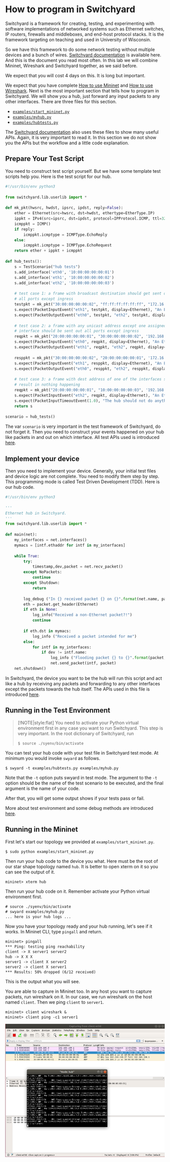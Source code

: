 # How to program in Switchyard

Switchyard is a framework for creating, testing, and experimenting with software implementations of networked systems such as Ethernet switches, IP routers, firewalls and middleboxes, and end-host protocol stacks. It is the framework targeting on teaching and used in University of Wisconsin.

So we have this framework to do some network testing without multiple devices and a bunch of wires. [Switchyard documentation](https://jsommers.github.io/switchyard/index.html) is available here. And this is the document you read most often. In this lab we will combine Mininet, Wireshark and Switchyard together, as we said before.

We expect that you will cost 4 days on this. It is long but important.

We expect that you have complete [How to use Mininet](./mininet.md) and [How to use Wireshark](./wireshark.md). Next is the most important section that tells how to program in Switchyard. We will show you a hub, just forward any input packets to any other interfaces. There are three files for this section.

- [`examples/start_mininet.py`](https://github.com/shellqiqi/switchyard/blob/master/examples/start_mininet.py)
- [`examples/myhub.py`](https://github.com/shellqiqi/switchyard/blob/master/examples/myhub.py)
- [`examples/hubtests.py`](https://github.com/shellqiqi/switchyard/blob/master/examples/hubtests.py)

The [Switchyard documentation](https://jsommers.github.io/switchyard/) also uses these files to show many useful APIs. Again, it is very important to read it. In this section we do not show you the APIs but the workflow and a little code explanation.

## Prepare Your Test Script

You need to construct test script yourself. But we have some template test scripts help you. Here is the test script for our hub.

```py
#!/usr/bin/env python3

from switchyard.lib.userlib import *

def mk_pkt(hwsrc, hwdst, ipsrc, ipdst, reply=False):
    ether = Ethernet(src=hwsrc, dst=hwdst, ethertype=EtherType.IP)
    ippkt = IPv4(src=ipsrc, dst=ipdst, protocol=IPProtocol.ICMP, ttl=32)
    icmppkt = ICMP()
    if reply:
        icmppkt.icmptype = ICMPType.EchoReply
    else:
        icmppkt.icmptype = ICMPType.EchoRequest
    return ether + ippkt + icmppkt

def hub_tests():
    s = TestScenario("hub tests")
    s.add_interface('eth0', '10:00:00:00:00:01')
    s.add_interface('eth1', '10:00:00:00:00:02')
    s.add_interface('eth2', '10:00:00:00:00:03')

    # test case 1: a frame with broadcast destination should get sent out
    # all ports except ingress
    testpkt = mk_pkt("30:00:00:00:00:02", "ff:ff:ff:ff:ff:ff", "172.16.42.2", "255.255.255.255")
    s.expect(PacketInputEvent("eth1", testpkt, display=Ethernet), "An Ethernet frame with a broadcast destination address should arrive on eth1")
    s.expect(PacketOutputEvent("eth0", testpkt, "eth2", testpkt, display=Ethernet), "The Ethernet frame with a broadcast destination address should be forwarded out ports eth0 and eth2")

    # test case 2: a frame with any unicast address except one assigned to hub
    # interface should be sent out all ports except ingress
    reqpkt = mk_pkt("20:00:00:00:00:01", "30:00:00:00:00:02", '192.168.1.100','172.16.42.2')
    s.expect(PacketInputEvent("eth0", reqpkt, display=Ethernet), "An Ethernet frame from 20:00:00:00:00:01 to 30:00:00:00:00:02 should arrive on eth0")
    s.expect(PacketOutputEvent("eth1", reqpkt, "eth2", reqpkt, display=Ethernet), "Ethernet frame destined for 30:00:00:00:00:02 should be flooded out eth1 and eth2") 

    resppkt = mk_pkt("30:00:00:00:00:02", "20:00:00:00:00:01", '172.16.42.2', '192.168.1.100', reply=True)
    s.expect(PacketInputEvent("eth1", resppkt, display=Ethernet), "An Ethernet frame from 30:00:00:00:00:02 to 20:00:00:00:00:01 should arrive on eth1")
    s.expect(PacketOutputEvent("eth0", resppkt, "eth2", resppkt, display=Ethernet), "Ethernet frame destined to 20:00:00:00:00:01 should be flooded out eth0 and eth2")

    # test case 3: a frame with dest address of one of the interfaces should
    # result in nothing happening
    reqpkt = mk_pkt("20:00:00:00:00:01", "10:00:00:00:00:03", '192.168.1.100','172.16.42.2')
    s.expect(PacketInputEvent("eth2", reqpkt, display=Ethernet), "An Ethernet frame should arrive on eth2 with destination address the same as eth2's MAC address")
    s.expect(PacketInputTimeoutEvent(1.0), "The hub should not do anything in response to a frame arriving with a destination address referring to the hub itself.")
    return s

scenario = hub_tests()
```

The var `scenario` is very important in the test framework of Switchyard, do not forget it. Then you need to construct your events happened on your hub like packets in and out on which interface. All test APIs used is introduced [here](https://jsommers.github.io/switchyard/test_scenario_creation.html).

## Implement your device

Then you need to implement your device. Generally, your initial test files and device logic are not complete. You need to modify them step by step. This programming mode is called Test Driven Development (TDD). Here is our hub code.

```py
#!/usr/bin/env python3

'''
Ethernet hub in Switchyard.
'''
from switchyard.lib.userlib import *

def main(net):
    my_interfaces = net.interfaces() 
    mymacs = [intf.ethaddr for intf in my_interfaces]

    while True:
        try:
            timestamp,dev,packet = net.recv_packet()
        except NoPackets:
            continue
        except Shutdown:
            return

        log_debug ("In {} received packet {} on {}".format(net.name, packet, dev))
        eth = packet.get_header(Ethernet)
        if eth is None:
            log_info("Received a non-Ethernet packet?!")
            continue

        if eth.dst in mymacs:
            log_info ("Received a packet intended for me")
        else:
            for intf in my_interfaces:
                if dev != intf.name:
                    log_info ("Flooding packet {} to {}".format(packet, intf.name))
                    net.send_packet(intf, packet)
    net.shutdown()
```

In Switchyard, the device you want to be the hub will run this script and act like a hub by receiving any packets and forwarding to any other interfaces except the packets towards the hub itself. The APIs used in this file is introduced [here](https://jsommers.github.io/switchyard/writing_a_program.html).

## Running in the Test Environment

> [!NOTE|style:flat]
> You need to activate your Python virtual environment first in any case you want to run Switchyard. This step is very important. In the root dictionary of Switchyard, run
> ```
> $ source ./syenv/bin/activate
> ```

You can test your hub code with your test file in Switchyard test mode. At minimum you would invoke `swyard` as follows.

```
$ swyard -t examples/hubtests.py examples/myhub.py
```

Note that the `-t` option puts swyard in test mode. The argument to the `-t` option should be the name of the test scenario to be executed, and the final argument is the name of your code.

After that, you will get some output shows if your tests pass or fail.

More about test environment and some debug methods are introduced [here](https://jsommers.github.io/switchyard/test_execution.html).

## Running in the Mininet

First let's start our topology we provided at `examples/start_mininet.py`.

```
$ sudo python examples/start_mininet.py
```

Then run your hub code to the device you what. Here must be the root of our star shape topology named `hub`. It is better to open xterm on it so you can see the output of it.

```
mininet> xterm hub
```

Then run your hub code on it. Remember activate your Python virtual environment first.

```
# source ./syenv/bin/activate
# swyard examples/myhub.py
... here is your hub logs ...
```

Now you have your topology ready and your hub running, let's see if it works. In Mininet CLI, type `pingall` and return.

```
mininet> pingall
*** Ping: testing ping reachability
client -> X server1 server2 
hub -> X X X 
server1 -> client X server2 
server2 -> client X server1 
*** Results: 50% dropped (6/12 received)
```

This is the output what you will see.

You are able to capture in Mininet too. In any host you want to capture packets, run wireshark on it. In our case, we run wireshark on the host named `client`. Then we ping `client` to `server1`.

```
mininet> client wireshark &
mininet> client ping -c1 server1
```

![syward-wireshark](./assets/swyard_wireshark.png)
